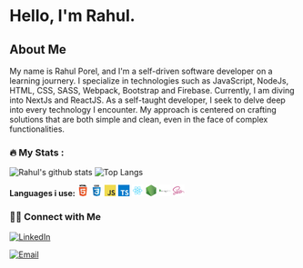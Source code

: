 # Hello, I'm Rahul.

## About Me

My name is Rahul Porel, and I'm a self-driven software developer on a learning journery. I specialize in technologies such as JavaScript, NodeJs, HTML, CSS, SASS, Webpack, Bootstrap and  Firebase. Currently, I am diving into NextJs and ReactJS. 
As a self-taught developer, I seek to delve deep into every technology I encounter. My approach is centered on crafting solutions that are both simple and clean, even in the face of complex functionalities.

### :fire: My Stats :
![Rahul's github stats](https://github-readme-stats.vercel.app/api?username=RahulPorel&theme=tokyonight&show_icons=true&hide=["issues"])
![Top Langs](https://github-readme-stats.vercel.app/api/top-langs/?username=RahulPorel&theme=tokyonight&layout=compact)

**Languages i use:**
<code><img height="20" src="https://raw.githubusercontent.com/github/explore/80688e429a7d4ef2fca1e82350fe8e3517d3494d/topics/html/html.png"></code>
<code><img height="20" src="https://raw.githubusercontent.com/github/explore/80688e429a7d4ef2fca1e82350fe8e3517d3494d/topics/css/css.png"></code>
<code><img height="20" src="https://raw.githubusercontent.com/github/explore/80688e429a7d4ef2fca1e82350fe8e3517d3494d/topics/javascript/javascript.png"></code>
<code><img height="20" src="https://raw.githubusercontent.com/github/explore/80688e429a7d4ef2fca1e82350fe8e3517d3494d/topics/typescript/typescript.png"></code>
<code><img height="20" src="https://raw.githubusercontent.com/github/explore/80688e429a7d4ef2fca1e82350fe8e3517d3494d/topics/react/react.png"></code>
<code><img height="20" src="https://raw.githubusercontent.com/github/explore/80688e429a7d4ef2fca1e82350fe8e3517d3494d/topics/nodejs/nodejs.png"></code>
<code><img height="20" src="https://raw.githubusercontent.com/github/explore/80688e429a7d4ef2fca1e82350fe8e3517d3494d/topics/mongodb/mongodb.png"></code>
<code><img height="20" src="https://raw.githubusercontent.com/github/explore/80688e429a7d4ef2fca1e82350fe8e3517d3494d/topics/sass/sass.png"></code>
<!-- ![](https://komarev.com/ghpvc/?username=RahulPorel) -->

<h3> 🤝🏻 Connect with Me </h3>
<a href="https://www.linkedin.com/in/rahulporel/"><img alt="LinkedIn" src="https://img.shields.io/badge/LinkedIn-Rahul%20Porel-blue?style=flat-square&logo=linkedin"></a>

<a href="mailto:rahulporel51@gmail.com"><img alt="Email" src="https://img.shields.io/badge/Email-rahulporel51@gmail.com-red?style=flat-square&logo=gmail"></a>







